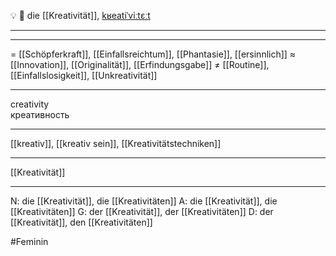 💡 🔴 die [[Kreativität]], [kʁeatiˈviːtɛːt](https://youglish.com/pronounce/Kreativität/german)

---


---
= [[Schöpferkraft]], [[Einfallsreichtum]], [[Phantasie]], [[ersinnlich]]
≈ [[Innovation]], [[Originalität]], [[Erfindungsgabe]]
≠ [[Routine]], [[Einfallslosigkeit]], [[Unkreativität]]

---
creativity  
креативность

---
[[kreativ]], [[kreativ sein]], [[Kreativitätstechniken]]

---
[[Kreativität]]


---
N: die [[Kreativität]], die [[Kreativitäten]]
A: die [[Kreativität]], die [[Kreativitäten]]
G: der [[Kreativität]], der [[Kreativitäten]]
D: der [[Kreativität]], den [[Kreativitäten]]


#Feminin 